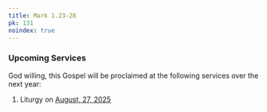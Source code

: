 ```yaml
---
title: Mark 1.23-28
pk: 131
noindex: true
---
```


### Upcoming Services

God willing, this Gospel will be proclaimed at the following services over the next year:


1. Liturgy on [August, 27, 2025](https://orthocal.info/readings/gregorian/2025/08/27/)

